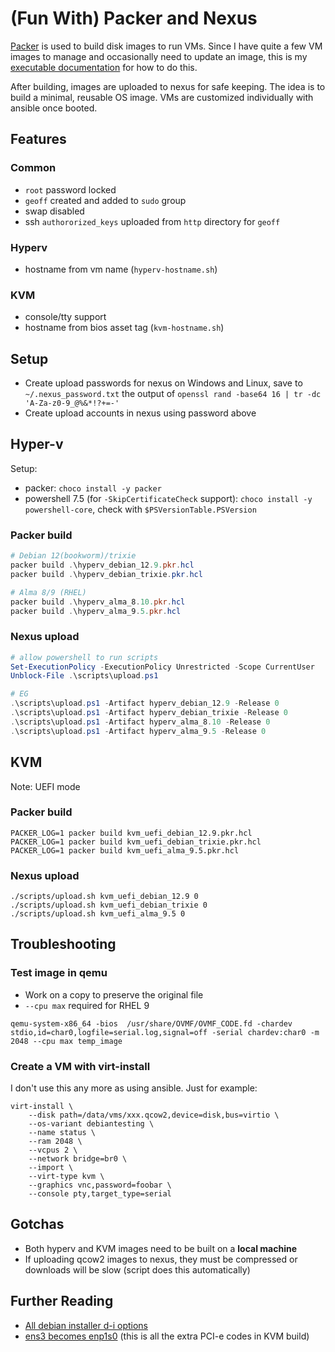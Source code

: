 # (Fun With) Packer and Nexus

[Packer](https://www.packer.io/) is used to build disk images to run VMs. Since I have quite a few VM images to manage and occasionally need to update an image, this is my [executable documentation](https://en.wikipedia.org/wiki/Infrastructure_as_code) for how to do this.

After building, images are uploaded to nexus for safe keeping. The idea is to build a minimal, reusable OS image. VMs are customized individually with ansible once booted.

## Features

### Common
* `root` password locked
* `geoff` created and added to `sudo` group
* swap disabled
* ssh `authororized_keys` uploaded from `http` directory for `geoff`

### Hyperv
* hostname from vm name (`hyperv-hostname.sh`)

### KVM
* console/tty support
* hostname from bios asset tag (`kvm-hostname.sh`)

## Setup
* Create upload passwords for nexus on Windows and Linux, save to `~/.nexus_password.txt` the output of `openssl rand -base64 16 | tr -dc 'A-Za-z0-9_@%&*!?+=-'`
* Create upload accounts in nexus using password above 

## Hyper-v
Setup:
* packer: `choco install -y packer`
* powershell 7.5 (for `-SkipCertificateCheck` support): `choco install -y powershell-core`, check with `$PSVersionTable.PSVersion`

### Packer build

```powershell
# Debian 12(bookworm)/trixie
packer build .\hyperv_debian_12.9.pkr.hcl
packer build .\hyperv_debian_trixie.pkr.hcl

# Alma 8/9 (RHEL)
packer build .\hyperv_alma_8.10.pkr.hcl
packer build .\hyperv_alma_9.5.pkr.hcl
```

### Nexus upload

```powershell
# allow powershell to run scripts
Set-ExecutionPolicy -ExecutionPolicy Unrestricted -Scope CurrentUser
Unblock-File .\scripts\upload.ps1

# EG
.\scripts\upload.ps1 -Artifact hyperv_debian_12.9 -Release 0
.\scripts\upload.ps1 -Artifact hyperv_debian_trixie -Release 0
.\scripts\upload.ps1 -Artifact hyperv_alma_8.10 -Release 0
.\scripts\upload.ps1 -Artifact hyperv_alma_9.5 -Release 0
```

## KVM

Note: UEFI mode

### Packer build

```shell
PACKER_LOG=1 packer build kvm_uefi_debian_12.9.pkr.hcl
PACKER_LOG=1 packer build kvm_uefi_debian_trixie.pkr.hcl
PACKER_LOG=1 packer build kvm_uefi_alma_9.5.pkr.hcl
```

### Nexus upload
```shell
./scripts/upload.sh kvm_uefi_debian_12.9 0
./scripts/upload.sh kvm_uefi_debian_trixie 0
./scripts/upload.sh kvm_uefi_alma_9.5 0
```

## Troubleshooting

### Test image in qemu
* Work on a copy to preserve the original file
* `--cpu max` required for RHEL 9
```shell
qemu-system-x86_64 -bios  /usr/share/OVMF/OVMF_CODE.fd -chardev stdio,id=char0,logfile=serial.log,signal=off -serial chardev:char0 -m 2048 --cpu max temp_image
```

### Create a VM with virt-install

I don't use this any more as using ansible. Just for example:

```shell
virt-install \
    --disk path=/data/vms/xxx.qcow2,device=disk,bus=virtio \
    --os-variant debiantesting \
    --name status \
    --ram 2048 \
    --vcpus 2 \
    --network bridge=br0 \
    --import \
    --virt-type kvm \
    --graphics vnc,password=foobar \
    --console pty,target_type=serial
```

## Gotchas
* Both hyperv and KVM images need to be built on a **local machine**
* If uploading qcow2 images to nexus, they must be compressed or downloads will be slow (script does this automatically)

## Further Reading

* [All debian installer d-i options](https://preseed.debian.net/debian-preseed/bookworm/amd64-main-full.txt)
* [ens3 becomes enp1s0](https://discuss.hashicorp.com/t/using-qemu-builder-gives-network-ens3-after-importing-in-virt-manager-it-becomes-enp1s0/36197/3) (this is all the extra PCI-e codes in KVM build)

